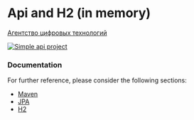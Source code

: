 # Api and H2 (in memory)

[Агентство цифровых технологий](https://dta.agency)

[![Simple api project](https://img.youtube.com/vi/PzGHZd4-dfA/default.jpg)](https://youtu.be/PzGHZd4-dfA)

### Documentation
For further reference, please consider the following sections:

* [Maven](https://maven.apache.org/guides/index.html)
* [JPA](https://easyjava.ru/data/jpa/)
* [H2](https://www.h2database.com/html/main.html)

